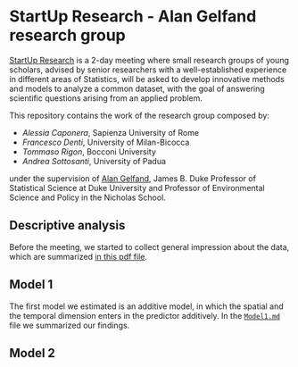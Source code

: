 # StartUp Research - Alan Gelfand research group

[StartUp Research](http://www.congressi.unisi.it/startupresearch/) is a 2-day meeting where small research groups of young scholars, advised by senior researchers with a well-established experience in different areas of Statistics, will be asked to develop innovative methods and models to analyze a common dataset, with the goal of answering scientific questions arising from an applied problem. 

This repository contains the work of the research group composed by:

* *Alessia Caponera*, Sapienza University of Rome
* *Francesco Denti*, University of Milan-Bicocca
* *Tommaso Rigon*, Bocconi University
* *Andrea Sottosanti*, University of Padua

under the supervision of [Alan Gelfand](http://www2.stat.duke.edu/~alan/), James B. Duke Professor of Statistical Science at Duke University and Professor of Environmental Science and Policy in the Nicholas School. 

## Descriptive analysis

Before the meeting, we started to collect general impression about the data, which are summarized [in this pdf file](https://github.com/tommasorigon/StartUpResearch/blob/master/Descriptive_Analysis.pdf).

## Model 1

The first model we estimated is an additive model, in which the spatial and the temporal dimension enters in the predictor additively. In the [`Model1.md`](https://github.com/tommasorigon/StartUpResearch/blob/master/Models/Model1.md) file we summarized our findings.

## Model 2


